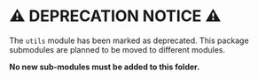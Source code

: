 # :warning: DEPRECATION NOTICE :warning:

The `utils` module has been marked as deprecated.
This package submodules are planned to be moved to different modules.

**No new sub-modules must be added to this folder.**
